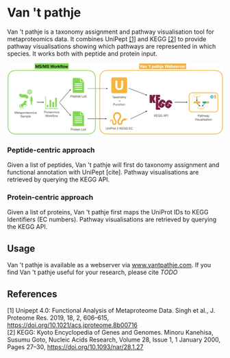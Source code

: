 # Van 't pathje
Van 't pathje is a taxonomy assignment and pathway visualisation tool for metaproteomics data. It combines UniPept [[1]](#1) and KEGG [[2]](#2) to provide pathway visualisations showing which pathways are represented in which species. It works both with peptide and protein input. 

![Workflow](/readme_images/workflow2.png) 

### Peptide-centric approach 
Given a list of peptides, Van 't pathje will first do taxonomy assignment and functional annotation with UniPept [cite]. Pathway visualisations are retrieved by querying the KEGG API.

### Protein-centric approach 
Given a list of proteins, Van 't pathje first maps the UniProt IDs to KEGG Identifiers (EC numbers). Pathway visualisations are retrieved by querying the KEGG API.

## Usage
Van 't pathje is available as a webserver via www.vantpathje.com.
If you find Van 't pathje useful for your research, please cite *TODO*

## References
<a id="1">[1]</a> 
Unipept 4.0: Functional Analysis of Metaproteome Data. Singh et al., J. Proteome Res. 2019, 18, 2, 606–615, https://doi.org/10.1021/acs.jproteome.8b00716 \
<a id="2">[2]</a> 
KEGG: Kyoto Encyclopedia of Genes and Genomes. Minoru Kanehisa, Susumu Goto, Nucleic Acids Research, Volume 28, Issue 1, 1 January 2000, Pages 27–30, https://doi.org/10.1093/nar/28.1.27

